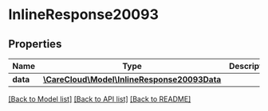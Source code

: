 # InlineResponse20093

## Properties
Name | Type | Description | Notes
------------ | ------------- | ------------- | -------------
**data** | [**\CareCloud\Model\InlineResponse20093Data**](InlineResponse20093Data.md) |  | [optional] 

[[Back to Model list]](../../README.md#documentation-for-models) [[Back to API list]](../../README.md#documentation-for-api-endpoints) [[Back to README]](../../README.md)

